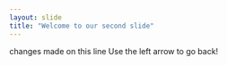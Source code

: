 ```yaml
---
layout: slide
title: "Welcome to our second slide"
---
```

changes made on this line
Use the left arrow to go back!
